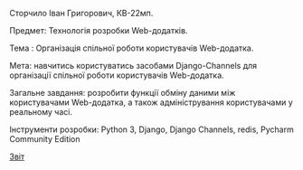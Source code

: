 Сторчило Іван Григорович, КВ-22мп.

Предмет:  Технологія розробки  Web-додатків.

Тема : Організація спільної роботи користувачів Web-додатка.

Мета: навчитись користуватись засобами Django-Channels для організації спільної роботи користувачів Web-додатка.

Загальне завдання: розробити функції обміну даними між користувачами Web-додатка, а також адміністрування користувачами у реальному часі.

Інструменти розробки: Python 3, Django, Django Channels, redis, Pycharm Community Edition

[Звіт](https://docs.google.com/document/d/1ng3Sz4krAecztCPVMs6byxtR0LZDPnd6G19l054fDaU/edit?usp=sharing)
